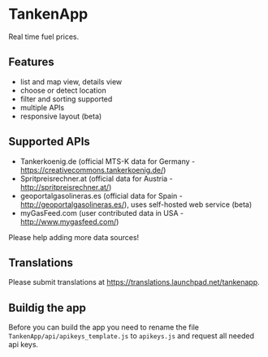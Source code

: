 # TankenApp

Real time fuel prices.

## Features

* list and map view, details view
* choose or detect location
* filter and sorting supported
* multiple APIs
* responsive layout (beta)

## Supported APIs

* Tankerkoenig.de (official MTS-K data for Germany - https://creativecommons.tankerkoenig.de/)
* Spritpreisrechner.at (official data for Austria - http://spritpreisrechner.at/)
* geoportalgasolineras.es (official data for Spain - http://geoportalgasolineras.es/), uses self-hosted web service (beta)
* myGasFeed.com (user contributed data in USA - http://www.mygasfeed.com/)


Please help adding more data sources!

## Translations

Please submit translations at https://translations.launchpad.net/tankenapp.

## Buildig the app

Before you can build the app you need to rename the file `TankenApp/api/apikeys_template.js` to `apikeys.js` and request all needed api keys.
